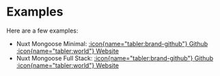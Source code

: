 # Examples

Here are a few examples:

- Nuxt Mongoose Minimal: [:icon{name="tabler:brand-github"} Github](https://github.com/arashsheyda/nuxt-mongoose-minimal) [:icon{name="tabler:world"} Website](https://nuxt-mongoose-minimal.vercel.app/)
- Nuxt Mongoose Full Stack: [:icon{name="tabler:brand-github"} Github](https://github.com/arashsheyda/nuxt-fullstack) [:icon{name="tabler:world"} Website](https://nuxt-fullstack-mongo.vercel.app/)
